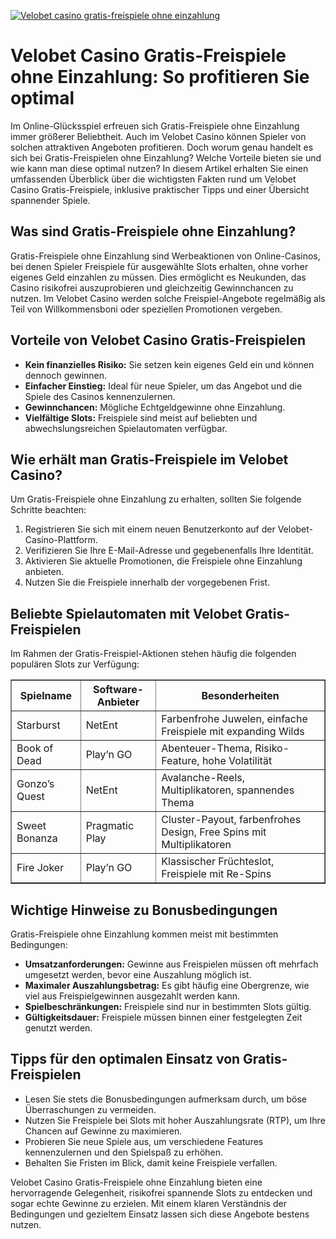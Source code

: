 [![Velobet casino gratis-freispiele ohne einzahlung](https://123-caf.pages.dev/gitsignup.png)](https://vrmoo.ru/Bt82HjjY)

<h1>Velobet Casino Gratis-Freispiele ohne Einzahlung: So profitieren Sie optimal</h1>  <p>Im Online-Glücksspiel erfreuen sich Gratis-Freispiele ohne Einzahlung immer größerer Beliebtheit. Auch im Velobet Casino können Spieler von solchen attraktiven Angeboten profitieren. Doch worum genau handelt es sich bei Gratis-Freispielen ohne Einzahlung? Welche Vorteile bieten sie und wie kann man diese optimal nutzen? In diesem Artikel erhalten Sie einen umfassenden Überblick über die wichtigsten Fakten rund um Velobet Casino Gratis-Freispiele, inklusive praktischer Tipps und einer Übersicht spannender Spiele.</p>  <h2>Was sind Gratis-Freispiele ohne Einzahlung?</h2> <p>Gratis-Freispiele ohne Einzahlung sind Werbeaktionen von Online-Casinos, bei denen Spieler Freispiele für ausgewählte Slots erhalten, ohne vorher eigenes Geld einzahlen zu müssen. Dies ermöglicht es Neukunden, das Casino risikofrei auszuprobieren und gleichzeitig Gewinnchancen zu nutzen. Im Velobet Casino werden solche Freispiel-Angebote regelmäßig als Teil von Willkommensboni oder speziellen Promotionen vergeben.</p>  <h2>Vorteile von Velobet Casino Gratis-Freispielen</h2> <ul>   <li><strong>Kein finanzielles Risiko:</strong> Sie setzen kein eigenes Geld ein und können dennoch gewinnen.</li>   <li><strong>Einfacher Einstieg:</strong> Ideal für neue Spieler, um das Angebot und die Spiele des Casinos kennenzulernen.</li>   <li><strong>Gewinnchancen:</strong> Mögliche Echtgeldgewinne ohne Einzahlung.</li>   <li><strong>Vielfältige Slots:</strong> Freispiele sind meist auf beliebten und abwechslungsreichen Spielautomaten verfügbar.</li> </ul>  <h2>Wie erhält man Gratis-Freispiele im Velobet Casino?</h2> <p>Um Gratis-Freispiele ohne Einzahlung zu erhalten, sollten Sie folgende Schritte beachten:</p> <ol>   <li>Registrieren Sie sich mit einem neuen Benutzerkonto auf der Velobet-Casino-Plattform.</li>   <li>Verifizieren Sie Ihre E-Mail-Adresse und gegebenenfalls Ihre Identität.</li>   <li>Aktivieren Sie aktuelle Promotionen, die Freispiele ohne Einzahlung anbieten.</li>   <li>Nutzen Sie die Freispiele innerhalb der vorgegebenen Frist.</li> </ol>  <h2>Beliebte Spielautomaten mit Velobet Gratis-Freispielen</h2> <p>Im Rahmen der Gratis-Freispiel-Aktionen stehen häufig die folgenden populären Slots zur Verfügung:</p>  <table border="1" cellpadding="8" cellspacing="0">   <thead>     <tr>       <th>Spielname</th>       <th>Software-Anbieter</th>       <th>Besonderheiten</th>     </tr>   </thead>   <tbody>     <tr>       <td>Starburst</td>       <td>NetEnt</td>       <td>Farbenfrohe Juwelen, einfache Freispiele mit expanding Wilds</td>     </tr>     <tr>       <td>Book of Dead</td>       <td>Play’n GO</td>       <td>Abenteuer-Thema, Risiko-Feature, hohe Volatilität</td>     </tr>     <tr>       <td>Gonzo’s Quest</td>       <td>NetEnt</td>       <td>Avalanche-Reels, Multiplikatoren, spannendes Thema</td>     </tr>     <tr>       <td>Sweet Bonanza</td>       <td>Pragmatic Play</td>       <td>Cluster-Payout, farbenfrohes Design, Free Spins mit Multiplikatoren</td>     </tr>     <tr>       <td>Fire Joker</td>       <td>Play’n GO</td>       <td>Klassischer Früchteslot, Freispiele mit Re-Spins</td>     </tr>   </tbody> </table>  <h2>Wichtige Hinweise zu Bonusbedingungen</h2> <p>Gratis-Freispiele ohne Einzahlung kommen meist mit bestimmten Bedingungen:</p> <ul>   <li><strong>Umsatzanforderungen:</strong> Gewinne aus Freispielen müssen oft mehrfach umgesetzt werden, bevor eine Auszahlung möglich ist.</li>   <li><strong>Maximaler Auszahlungsbetrag:</strong> Es gibt häufig eine Obergrenze, wie viel aus Freispielgewinnen ausgezahlt werden kann.</li>   <li><strong>Spielbeschränkungen:</strong> Freispiele sind nur in bestimmten Slots gültig.</li>   <li><strong>Gültigkeitsdauer:</strong> Freispiele müssen binnen einer festgelegten Zeit genutzt werden.</li> </ul>  <h2>Tipps für den optimalen Einsatz von Gratis-Freispielen</h2> <ul>   <li>Lesen Sie stets die Bonusbedingungen aufmerksam durch, um böse Überraschungen zu vermeiden.</li>   <li>Nutzen Sie Freispiele bei Slots mit hoher Auszahlungsrate (RTP), um Ihre Chancen auf Gewinne zu maximieren.</li>   <li>Probieren Sie neue Spiele aus, um verschiedene Features kennenzulernen und den Spielspaß zu erhöhen.</li>   <li>Behalten Sie Fristen im Blick, damit keine Freispiele verfallen.</li> </ul>  <p>Velobet Casino Gratis-Freispiele ohne Einzahlung bieten eine hervorragende Gelegenheit, risikofrei spannende Slots zu entdecken und sogar echte Gewinne zu erzielen. Mit einem klaren Verständnis der Bedingungen und gezieltem Einsatz lassen sich diese Angebote bestens nutzen.</p>